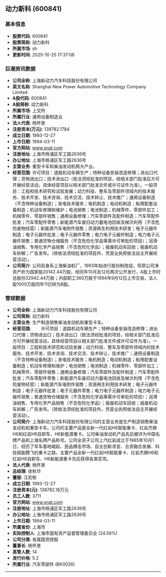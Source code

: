 ## 动力新科 (600841)

### 基本信息

- **股票代码**: 600841
- **股票简称**: 动力新科
- **所属市场**: sh
- **更新时间**: 2025-10-25 17:37:06

### 巨潮资讯数据

- **公司全称**: 上海新动力汽车科技股份有限公司
- **英文名称**: Shanghai New Power Automotive Technology Company Limited
- **A股代码**: 600841
- **A股简称**: 动力新科
- **所属市场**: 上交所
- **所属行业**: 通用设备制造业
- **法人代表**: 杨怀景
- **注册资本(万元)**: 138782.1784
- **成立日期**: 1993-12-27
- **上市日期**: 1994-03-11
- **官方网站**: www.snat.com
- **注册地址**: 上海市杨浦区军工路2636号
- **办公地址**: 上海市杨浦区军工路2636号
- **主营业务**: 重型卡车和柴油发动机两大产业。
- **经营范围**: 许可项目：道路机动车辆生产；特种设备安装改造修理；进出口代理；货物进出口；技术进出口（依法须经批准的项目，经相关部门批准后方可开展经营活动，具体经营项目以相关部门批准文件或许可证件为准）。一般项目：工程和技术研究和试验发展；动力科技、整车及零部件领域内的技术服务、技术开发、技术咨询、技术交流、技术转让、技术推广；通用设备制造（不含特种设备制造）；发电技术服务；电机制造；电动机制造；船用配套设备制造；机动车修理和维护；电池销售；电池制造；机械零件、零部件加工；机械零件、零部件销售；通用设备修理；汽车零部件及配件制造；汽车零配件批发；汽车零配件零售；新能源汽车废旧动力蓄电池回收及梯次利用（不含危险废物经营）；新能源汽车电附件销售；资源再生利用技术研发；电子元器件制造；电子元器件批发；电子元器件零售；电力电子元器件制造；电力电子元器件销售；普通货物仓储服务（不含危险化学品等需许可审批的项目）；润滑油销售、专用化学产品销售（不含危险化学品）；报废机动车回收；报废机动车拆解；广告发布。（除依法须经批准的项目外，凭营业执照依法自主开展经营活动）。
- **公司简介**: 公司前身系上海柴油机厂，1993年始进行股份制改组，将原公司净资产折为国家股20142.44万股，经同年10月及12月两次公开发行，A股上市时总股份32942.44万股；内部职工360万股于1994年9月12日上市交易，法人股1000万股同年11日转为B股。

### 雪球数据

- **公司全称**: 上海新动力汽车科技股份有限公司
- **公司简称**: 动力新科
- **主营业务**: 生产制造销售柴油发动机和重型卡车。
- **经营范围**: 　　许可项目：道路机动车辆生产；特种设备安装改造修理；进出口代理；货物进出口；技术进出口（依法须经批准的项目，经相关部门批准后方可开展经营活动，具体经营项目以相关部门批准文件或许可证件为准）。一般项目：工程和技术研究和试验发展；动力科技、整车及零部件领域内的技术服务、技术开发、技术咨询、技术交流、技术转让、技术推广；通用设备制造（不含特种设备制造）；发电技术服务；电机制造；电动机制造；船用配套设备制造；机动车修理和维护；电池销售；电池制造；机械零件、零部件加工；机械零件、零部件销售；通用设备修理；汽车零部件及配件制造；汽车零配件批发；汽车零配件零售；新能源汽车废旧动力蓄电池回收及梯次利用（不含危险废物经营）；新能源汽车电附件销售；资源再生利用技术研发；电子元器件制造；电子元器件批发；电子元器件零售；电力电子元器件制造；电力电子元器件销售；普通货物仓储服务（不含危险化学品等需许可审批的项目）；润滑油销售、专用化学产品销售（不含危险化学品）；报废机动车回收；报废机动车拆解；广告发布。（除依法须经批准的项目外，凭营业执照依法自主开展经营活动）。
- **公司简介**: 上海新动力汽车科技股份有限公司的主营业务是生产制造销售柴油发动机和重型卡车。公司的主要产品是全新一代红岩H6智能重卡、红岩杰狮H6和红岩H6自卸车、H6新能源重卡。公司柴油发动机产品先后被评为中国名牌产品和上海名牌产品称号。公司全资子公司上汽红岩成立于1965年10月1日，经历了军车基地崛起、民品搏击市场、自主创新求变、合资融合发展、科技赋能腾飞的重卡之路，主要产品全新一代红岩H6智能重卡、红岩杰狮H6和红岩H6自卸车、H6新能源重卡先后获得各类奖项。
- **法人代表**: 杨怀景
- **总经理**: 徐秋华
- **董秘**: 汪宏彬
- **成立日期**: 1993-12-27
- **注册资本(元)**: 138782.18万元
- **员工人数**: 3711
- **官方网站**: www.snat.com
- **注册地址**: 上海市杨浦区军工路2636号
- **办公地址**: 上海市杨浦区军工路2636号
- **上市日期**: 1994-03-11
- **所属省份**: 上海市
- **实际控制人**: 上海市国有资产监督管理委员会 (24.59%)
- **公司分类**: 省属国资控股
- **董事长**: 杨怀景
- **高管人数**: 14
- **发行价格**: 5.2
- **所属行业**: 汽车零部件 (BK0026)

---